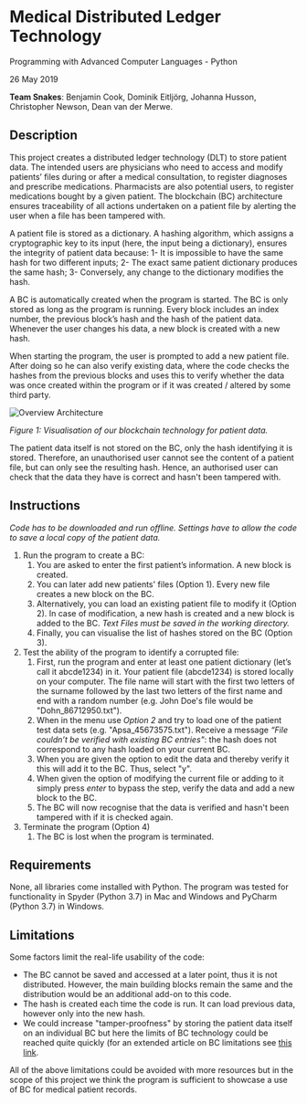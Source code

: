 ﻿# Medical Distributed Ledger Technology 

Programming with Advanced Computer Languages - Python

26 May 2019

**Team Snakes**: Benjamin Cook, Dominik Eitljörg, Johanna Husson, Christopher Newson, Dean van der Merwe.

## Description

This project creates a distributed ledger technology (DLT) to store patient data. The intended users are physicians who need to access and modify patients’ files during or after a medical consultation, to register diagnoses and prescribe medications. Pharmacists are also potential users, to register medications bought by a given patient. The blockchain (BC) architecture ensures traceability of all actions undertaken on a patient file by alerting the user when a file has been tampered with. 

A patient file is stored as a dictionary. A hashing algorithm, which assigns a cryptographic key to its input (here, the input being a dictionary), ensures the integrity of patient data because: 1- It is impossible to have the same hash for two different inputs; 2- The exact same patient dictionary produces the same hash; 3- Conversely, any change to the dictionary modifies the hash. 

A BC is automatically created when the program is started. The BC is only stored as long as the program is running. Every block includes an index number, the previous block’s hash and the hash of the patient data. Whenever the user changes his data, a new block is created with a new hash.

When starting the program, the user is prompted to add a new patient file. After doing so he can also verify existing data, where the code checks the hashes from the previous blocks and uses this to verify whether the data was once created within the program or if it was created / altered by some third party. 


![Overview Architecture](https://user-images.githubusercontent.com/42732444/58156193-d8184d80-7c75-11e9-8620-4d5ce8b65fc1.png "Overview Architecture")
 
*Figure 1: Visualisation of our blockchain technology for patient data.*

The patient data itself is not stored on the BC, only the hash identifying it is stored. Therefore, an unauthorised user cannot see the content of a patient file, but can only see the resulting hash. Hence, an authorised user can check that the data they have is correct and hasn't been tampered with.

## Instructions
*Code has to be downloaded and run offline. Settings have to allow the code to save a local copy of the patient data.*
1.	Run the program to create a BC:
	1.	You are asked to enter the first patient’s information. A new block is created. 
	2.	You can later add new patients' files (Option 1). Every new file creates a new block on the BC. 
	3.	Alternatively, you can load an existing patient file to modify it (Option 2). In case of modification, a new hash is created and a new block is added to the BC. *Text Files must be saved in the working directory.*
	4.	Finally, you can visualise the list of hashes stored on the BC (Option 3). 
2.	Test the ability of the program to identify a corrupted file:
	1.	First, run the program and enter at least one patient dictionary (let’s call it abcde1234) in it. Your patient file (abcde1234) is stored locally on your computer. The file name will start with the first two letters of the surname followed by the last two letters of the first name and end with a random number (e.g. John Doe's file would be "Dohn_86712950.txt").
	2.	When in the menu use *Option 2* and try to load one of the patient test data sets (e.g. "Apsa_45673575.txt"). Receive a message *“File couldn’t be verified with existing BC entries"*: the hash does not correspond to any hash loaded on your current BC. 
	3.	When you are given the option to edit the data and thereby verify it this will add it to the BC. Thus, select "y".
	4.	When given the option of modifying the current file or adding to it simply press *enter* to bypass the step, verify the data and add a new block to the BC.
	5.	The BC will now recognise that the data is verified and hasn't been tampered with if it is checked again.
3.	Terminate the program (Option 4)
	1.	The BC is lost when the program is terminated. 

## Requirements

None, all libraries come installed with Python. The program was tested for functionality in Spyder (Python 3.7) in Mac and Windows and PyCharm (Python 3.7) in Windows.

## Limitations

Some factors limit the real-life usability of the code:
* The BC cannot be saved and accessed at a later point, thus it is not distributed. However, the main building blocks remain the same and the distribution would be an additional add-on to this code.
* The hash is created each time the code is run. It can load previous data, however only into the new hash.
* We could increase "tamper-proofness" by storing the patient data itself on an individual BC but here the limits of BC technology could be reached quite quickly (for an extended article on BC limitations see [this link](https://malcoded.com/posts/storing-data-blockchain/ "Blog Post on Blockchain Limitations").

All of the above limitations could be avoided with more resources but in the scope of this project we think the program is sufficient to showcase a use of BC for medical patient records.
